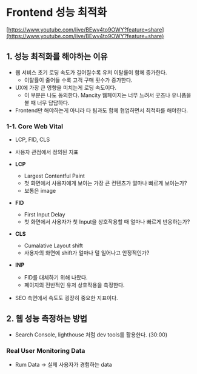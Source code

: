 # Frontend 성능 최적화

[https://www.youtube.com/live/BEwv4to9OWY?feature=share](https://www.youtube.com/live/BEwv4to9OWY?feature=share)

## 1. 성능 최적화를 해야하는 이유

* 웹 서비스 초기 로딩 속도가 길어질수록 유저 이탈률이 함께 증가한다.
  * 이탈률이 줄어들 수록 고객 구매 횟수가 증가한다.
* UX에 가장 큰 영향을 미치는게 로딩 속도이다.
  * 이 부분은 나도 동의한다. Mancity 웹페이지는 너무 느려서 굿즈나 유니폼을 볼 때 너무 답답하다.
* Frontend만 해야하는게 아니라 타 팀과도 함께 협업하면서 최적화를 해야한다.



### 1-1. Core Web Vital

* LCP, FID, CLS
* 사용자 관점에서 정의된 지표
* **LCP**
  * Largest Contentful Paint
  * 첫 화면에서 사용자에게 보이는 가장 큰 컨텐츠가 얼마나 빠르게 보이는가?
  * 보통은 image
* **FID**
  * First Input Delay
  * 첫 화면에서 사용자가 첫 Input을 상호작용할 때 얼마나 빠르게 반응하는가?
* **CLS**
  * Cumalative Layout shift
  * 사용자의 화면에 shift가 얼마나 덜 일어나고 안정적인가?
* **INP**
  * FID를 대체하기 위해 나왔다.
  * 페이지의 전반적인 유저 상호작용을 측정한다.



* SEO 측면에서 속도도 굉장히 중요한 지표이다.



## 2. 웹 성능 측정하는 방법

* Search Console, lighthouse 처럼 dev tools를 활용한다. (30:00)

### Real User Monitoring Data

* Rum Data -> 실제 사용자가 경험하는 data



